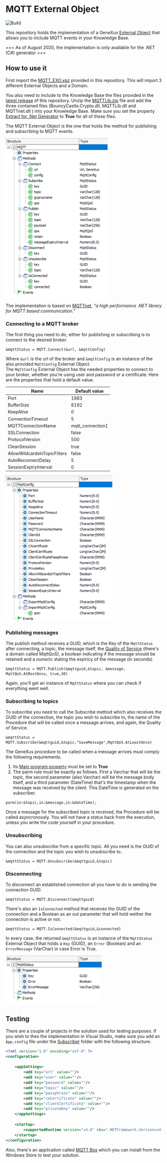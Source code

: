 # MQTT External Object  

![Build](https://github.com/genexuslabs/mqtt-external-object/workflows/Build/badge.svg?branch=master)

This repository holds the implementation of a GeneXus [External Object](https://wiki.genexus.com/commwiki/servlet/wiki?6148) that allows you to include MQTT events in your Knowledge Base.

=== As of August 2020, the implementation is only available for the .NET (C#) generator ===

## How to use it

First import the [MQTT_EXO.xpz](./xpz/MQTT_EXO.xpz) provided in this repository. This will import 3 different External Objects and a Domain.

You also need to include to the Knowledge Base the files provided in the [latest release](https://github.com/genexuslabs/mqtt-external-object/releases) of this repository. Unzip the [MQTTLib.zip](https://github.com/genexuslabs/mqtt-external-object/releases/latest/download/MQTTLib.zip) file and add the three contained files (BouncyCastle.Crypto.dll, MQTTLib.dll and MQTTnet.dll ) into your Knowledge Base. Make sure you set the property [Extract for .Net Generator](https://wiki.genexus.com/commwiki/servlet/wiki?39501) to **True** for all of these files.

The MQTT External Object is the one that holds the method for publishing and subscribing to MQTT events. 

![](./res/MQTT_Exo.png)

The implementation is based on [MQTTnet](https://github.com/chkr1011/MQTTnet), *"a high performance .NET library for MQTT based communication."* 

### Connecting to a MQTT broker

The first thing you need to do, either for publishing or subscribing is to connect to the desired broker.

```genexus
&mqttStatus = MQTT.Connect(&url, &mqttConfig)
```

Where `&url` is the url of the broker and `&mqttConfig` is an instance of the also provided `MqttConfig` External Object.  
The `MqttConfig` External Object has the needed properties to connect to your broker, whether you're using user and password or a certificate. Here are the properties that hold a default value.

Name|Default value
---|---
Port|1883
BufferSize|8192
KeepAlive|0
ConnectionTimeout|5
MQTTConnectionName|mqtt_connection1
SSLConnection|false
ProtocolVersion|500
CleanSession|true
AllowWildcardsInTopicFilters|false
AutoReconnectDelay|5
SessionExpiryInterval|0

![](./res/MqttConfig.png)

### Publishing messages

The publish method receives a GUID, which is the Key of the `MqttStatus` after connecting, a topic, the message itself, the [Quality of Service](https://assetwolf.com/learn/mqtt-qos-understanding-quality-of-service) (there's a domain called MqttQoS), a boolean indicating if the message should be retained and a numeric stating the expiricy of the message (in seconds)

```genexus
&mqttStatus = MQTT.Publish(&mqttguid,&topic, &message, MqttQoS.AtMostOnce, true,30)
```

Again, you'll get an instance of `MqttStatus` where you can check if everything went well.

### Subscribing to topics

To subscribe you need to call the Subscribe method which also receives the GUID of the connection, the topic you wish to subscribe to, the name of the Procedure that will be called once a message arrives, and again, the Quality of Service.

```genexus
&mqttStatus = MQTT.Subscribe(&mqttguid,&topic,"SaveMessage",MqttQoS.AtLeastOnce)
```

The GeneXus procedure to be called when a message arrives must comply the following requirements.
1) Its [Main program property](https://wiki.genexus.com/commwiki/servlet/wiki?7407) must be set to **True**
2) The parm rule must be exactly as follows. First a Varchar that will be the topic, the second parameter (also Varchar) will be the message body itself, and a third parameter (DateTime) that's the timestamp when the message was received by the client. This DateTime is generated on the subscriber.

```genexus
parm(in:&topic,in:&message,in:&dateTime);
```

Once a message for the subscribed topic is received, the Procedure will be called asyncronously. You will not have a status back from the execution, unless you write the code yourself in your procedure.

### Unsubscribing

You can also unsubscribe from a specific topic. All you need is the GUID of the connection and the topic you wish to unsubscribe to.

```genexus
&mqttStatus = MQTT.Unsubscribe(&mqttguid,&topic)
```

### Disconnecting

To disconnect an established connection all you have to do is sending the connection GUID.

```genexus
&mqttStatus = MQTT.Disconnect(&mqttguid)
```

There's also an `IsConnected` method that receives the GUID of the connection and a Boolean as an out parameter that will hold wether the connection is active or not.

```genexus
&mqttStatus = MQTT.IsConnected(&mqttguid,&connected)
```

In every case, the returned `&mqttStatus` is an instance of the `MqttStatus` External Object that holds a `Key` (GUID), an `Error` (Boolean) and an `ErrorMessage` (VarChar) in case Error is True.

![](./res/MqttStatus.png)


## Testing

There are a couple of projects in the solution used for testing purposes. If you wish to thes the implementation in Visual Studio, make sure you add an `App.config` file under the [Subscriber](./tests/Subscriber) folder with the following structure:

```xml
<?xml version="1.0" encoding="utf-8" ?>
<configuration>

	<appSettings>
		<add key="url" value=""/>
		<add key="user" value=""/>
		<add key="password" value=""/>
		<add key="topic" value=""/>
		<add key="passphrase" value=""/>
		<add key="caCertificate" value=""/>
		<add key="clientCertificate" value=""/>
	    <add key="privateKey" value=""/>
	</appSettings>

	<startup>
		<supportedRuntime version="v4.0" sku=".NETFramework,Version=v4.7.2" />
	</startup>
</configuration>
```

Also, there's an application called [MQTT Box](https://www.microsoft.com/en-us/p/mqttbox/9nblggh55jzg) which you can install from the Windows Store to test your solution.

